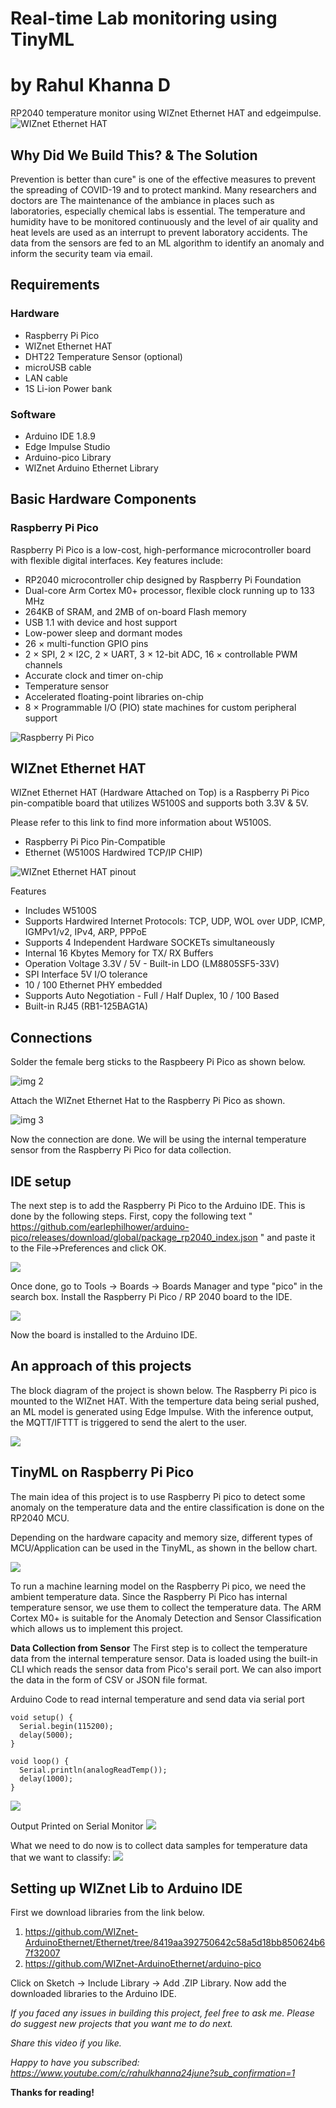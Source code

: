 # Real-time Lab monitoring using TinyML
# by Rahul Khanna D

RP2040 temperature monitor using WIZnet Ethernet HAT and edgeimpulse. 
![WIZnet Ethernet HAT](./images/1.jpg)

## Why Did We Build This? & The Solution

Prevention is better than cure" is one of the effective measures to prevent the spreading of COVID-19 and to protect mankind. Many researchers and doctors are The maintenance of the ambiance in places such as laboratories, especially chemical labs is essential. The temperature and humidity have to be monitored continuously and the level of air quality and heat levels are used as an interrupt to prevent laboratory accidents. The data from the sensors are fed to an ML algorithm to identify an anomaly and inform the security team via email. 

## Requirements

### Hardware

* Raspberry Pi Pico 
* WIZnet Ethernet HAT
* DHT22 Temperature Sensor (optional)
* microUSB cable
* LAN cable
* 1S Li-ion Power bank

### Software

*   Arduino IDE 1.8.9
*   Edge Impulse Studio
*   Arduino-pico Library
*   WIZnet Arduino Ethernet Library


## Basic Hardware Components
  
### Raspberry Pi Pico

  Raspberry Pi Pico is a low-cost, high-performance microcontroller board with flexible digital interfaces. Key features include:

* RP2040 microcontroller chip designed by Raspberry Pi Foundation
* Dual-core Arm Cortex M0+ processor, flexible clock running up to 133 MHz
* 264KB of SRAM, and 2MB of on-board Flash memory
* USB 1.1 with device and host support
* Low-power sleep and dormant modes
* 26 × multi-function GPIO pins
* 2 × SPI, 2 × I2C, 2 × UART, 3 × 12-bit ADC, 16 × controllable PWM channels
* Accurate clock and timer on-chip
* Temperature sensor
* Accelerated floating-point libraries on-chip
* 8 × Programmable I/O (PIO) state machines for custom peripheral support

![Raspberry Pi Pico](./images/pico-pin.jpg)  
  
## WIZnet Ethernet HAT
  
  WIZnet Ethernet HAT (Hardware Attached on Top) is a Raspberry Pi Pico pin-compatible board that utilizes W5100S and supports both 3.3V & 5V.

  Please refer to this link to find more information about W5100S.

* Raspberry Pi Pico Pin-Compatible
* Ethernet (W5100S Hardwired TCP/IP CHIP)

![WIZnet Ethernet HAT pinout](./images/pinout_wiznet.png)  

Features

* Includes W5100S
* Supports Hardwired Internet Protocols: TCP, UDP, WOL over UDP, ICMP, IGMPv1/v2, IPv4, ARP, PPPoE
* Supports 4 Independent Hardware SOCKETs simultaneously
* Internal 16 Kbytes Memory for TX/ RX Buffers
* Operation Voltage 3.3V / 5V - Built-in LDO (LM8805SF5-33V)
* SPI Interface 5V I/O tolerance
* 10 / 100 Ethernet PHY embedded
* Supports Auto Negotiation - Full / Half Duplex, 10 / 100 Based
* Built-in RJ45 (RB1-125BAG1A)
  
## Connections
  
  Solder the female berg sticks to the Raspbeery Pi Pico as shown below. 

![img 2](./images/2.jpg)

  Attach the WIZnet Ethernet Hat to the Raspberry Pi Pico as shown. 
  
![img 3](./images/3.jpg)
  
Now the connection are done. We will be using the internal temperature sensor from the Raspberry Pi Pico for data collection. 

## IDE setup 

  The next step is to add the Raspberry Pi Pico to the Arduino IDE. This is done by the following steps. First, copy the following text
  " https://github.com/earlephilhower/arduino-pico/releases/download/global/package_rp2040_index.json " and paste it to the File->Preferences and click OK. 
  
![ ](./images/ss1.png)
  
  Once done, go to Tools -> Boards -> Boards Manager and type "pico" in the search box. Install the Raspberry Pi Pico / RP 2040 board to the IDE. 

![ ](./images/ss2.png)  

Now the board is installed to the Arduino IDE.

## An approach of this projects
The block diagram of the project is shown below. The Raspberry Pi pico is mounted to the WIZnet HAT. With the temperture data being serial pushed, an ML model is generated using Edge Impulse. With the inference output, the MQTT/IFTTT is triggered to send the alert to the user. 

![ ](./images/block.png)


## TinyML on Raspberry Pi Pico 
The main idea of this project is to use Raspberry Pi pico to detect some anomaly on the temperature data and the entire classification is done on the RP2040 MCU. 

Depending on the hardware capacity and memory size, different types of MCU/Application can be used in the TinyML, as shown in the bellow chart.

![ ](./images/comp.png)

To run a machine learning model on the Raspberry Pi pico, we need the ambient temperature data. Since the Raspberry Pi Pico has internal temperature sensor, we use them to collect the temperature data. The ARM Cortex M0+ is suitable for the Anomaly Detection and Sensor Classification which allows us to implement this project. 

**Data Collection from Sensor**
The First step is to collect the temperature data from the internal temperature sensor. Data is loaded using the built-in CLI which reads the sensor data from Pico's serail port. We can also import the data in the form of CSV or JSON file format. 

Arduino Code to read internal temperature and send data via serial port
```
void setup() {
  Serial.begin(115200);
  delay(5000);
}

void loop() {
  Serial.println(analogReadTemp());
  delay(1000);
}
```
![ ](./images/ss3.png)  


Output Printed on Serial Monitor
![ ](./images/ss4.png)  

What we need to do now is to collect data samples for temperature data that we want to classify:
![ ](./images/temp.jpg)  


## Setting up WIZnet Lib to Arduino IDE

First we download libraries from the link below. 
1. https://github.com/WIZnet-ArduinoEthernet/Ethernet/tree/8419aa392750642c58a5d18bb850624b67f32007
2. https://github.com/WIZnet-ArduinoEthernet/arduino-pico

Click on Sketch -> Include Library -> Add .ZIP Library. Now add the downloaded libraries to the Arduino IDE. 



*If you faced any issues in building this project, feel free to ask me. Please do suggest new projects that you want me to do next.*

*Share this video if you like.*

*Happy to have you subscribed: https://www.youtube.com/c/rahulkhanna24june?sub_confirmation=1*

**Thanks for reading!**
